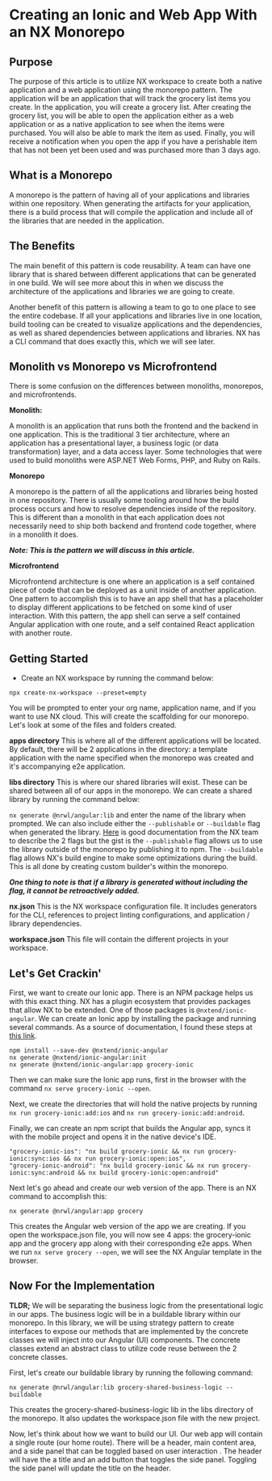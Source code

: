 
# Creating an Ionic and Web App With an NX Monorepo

## Purpose

The purpose of this article is to utilize NX workspace to create both a native application and a web application using the monorepo pattern. The application will be an application that will track the grocery list items you create. In the application, you will create a grocery list. After creating the grocery list, you will be able to open the application either as a web application or as a native application to see when the items were purchased. You will also be able to mark the item as used. Finally, you will receive a notification when you open the app if you have a perishable item that has not been yet been used and was purchased more than 3 days ago.

## What is a Monorepo

A monorepo is the pattern of having all of your applications and libraries within one repository. When generating the artifacts for your application, there is a build process that will compile the application and include all of the libraries that are needed in the application.

## The Benefits

The main benefit of this pattern is code reusability. A team can have one library that is shared between different applications that can be generated in one build. We will see more about this in when we discuss the architecture of the applications and libraries we are going to create.

Another benefit of this pattern is allowing a team to go to one place to see the entire codebase. If all your applications and libraries live in one location, build tooling can be created to visualize applications and the dependencies, as well as shared dependencies between applications and libraries. NX has a CLI command that does exactly this, which we will see later.

## Monolith vs Monorepo vs Microfrontend

There is some confusion on the differences between monoliths, monorepos, and microfrontends.

**Monolith:**

A monolith is an application that runs both the frontend and the backend in one application. This is the traditional 3 tier architecture, where an application has a presentational layer, a business logic (or data transformation) layer, and a data access layer. Some technologies that were used to build monoliths were ASP.NET Web Forms, PHP, and Ruby on Rails.

**Monorepo**

A monorepo is the pattern of all the applications and libraries being hosted in one repository. There is usually some tooling around how the build process occurs and how to resolve dependencies inside of the repository. This is different than a monolith in that each application does not necessarily need to ship both backend and frontend code together, where in a monolith it does.

***Note: This is the pattern we will discuss in this article.***

**Microfrontend**

Microfrontend architecture is one where an application is a self contained piece of code that can be deployed as a unit inside of another application. One pattern to accomplish this is to have an app shell that has a placeholder to display different applications to be fetched on some kind of user interaction. With this pattern, the app shell can serve a self contained Angular application with one route, and a self contained React application with another route.

## Getting Started

- Create an NX workspace by running the command below:

`npx create-nx-workspace --preset=empty`

You will be prompted to enter your org name, application name, and if you want to use NX cloud.   This will create the scaffolding for our monorepo.  Let's look at some of the files and folders created.

**apps directory**
This is where all of the different applications will be located.  By default, there will be 2 applications in the directory: a template application with the name specified when the monorepo was created and it's accompanying e2e application.

**libs directory**
This is where our shared libraries will exist.  These can be shared between all of our apps in the monorepo.  We can create a shared library by running the command below:

`nx generate @nrwl/angular:lib` and enter the name of the library when prompted.  We can also include either the `--publishable` or `--buildable` flag when generated the library.  [Here](https://nx.dev/l/r/structure/buildable-and-publishable-libraries) is good documentation from the NX team to describe the 2 flags but the gist is the `--publishable` flag allows us to use the library outside of the monorepo by publishing it to npm.  The `--buildable` flag allows NX's build engine to make some optimizations during the build.  This is all done by creating custom builder's within the monorepo.

***One thing to note is that if a library is generated without including the flag, it cannot be retroactively added.***

**nx.json**
This is the NX workspace configuration file.  It includes generators for the CLI, references to project linting configurations, and application / library dependencies.

**workspace.json**
This file will contain the different projects in your workspace.


## Let's Get Crackin'
First, we want to create our Ionic app.  There is an NPM package helps us with this exact thing.  NX has a plugin ecosystem that provides packages that allow NX to be extended.  One of those packages is `@nxtend/ionic-angular`.  We can create an Ionic app by installing the package and running several commands.  As a source of documentation, I found these steps at [this link](https://ionicframework.com/blog/ionic-angular-monorepos-with-nx/).

    npm install --save-dev @nxtend/ionic-angular
    nx generate @nxtend/ionic-angular:init
    nx generate @nxtend/ionic-angular:app grocery-ionic

Then we can make sure the Ionic app runs, first in the browser with the command `nx serve grocery-ionic --open`.

Next, we create the directories that will hold the native projects by running `nx run grocery-ionic:add:ios` and `nx run grocery-ionic:add:android`.

Finally, we can create an npm script that builds the Angular app, syncs it with the mobile project and opens it in the native device's IDE.

    "grocery-ionic-ios": "nx build grocery-ionic && nx run grocery-ionic:sync:ios && nx run grocery-ionic:open:ios",
    "grocery-ionic-android": "nx build grocery-ionic && nx run grocery-ionic:sync:android && nx build grocery-ionic:open:android"

Next let's go ahead and create our web version of the app.  There is an NX command to accomplish this:

    nx generate @nrwl/angular:app grocery

This creates the Angular web version of the app we are creating.  If you open the workspace.json file, you will now see 4 apps: the grocery-ionic app and the grocery app along with their corresponding e2e apps. When we run `nx serve grocery --open`, we will see the NX Angular template in the browser.

## Now For the Implementation
**TLDR;**
We will be separating the business logic from the presentational logic in our apps.  The business logic will be in a buildable library within our monorepo.  In this library, we will be using strategy pattern to create interfaces to expose our methods that are implemented by the concrete classes we will inject into our Angular (UI) components.  The concrete classes extend an abstract class to utilize code reuse between the 2 concrete classes.

First, let's create our buildable library by running the following command:

    nx generate @nrwl/angular:lib grocery-shared-business-logic --buildable

This creates the grocery-shared-business-logic lib in the libs directory of the monorepo.  It also updates the workspace.json file with the new project.

Now, let's think about how we want to build our UI.  Our web app will contain a single route (our home route).  There will be a header, main content area, and a side panel that can be toggled based on user interaction .  The header will have the a title and an add button that toggles the side panel.  Toggling the side panel will update the title on the header.






